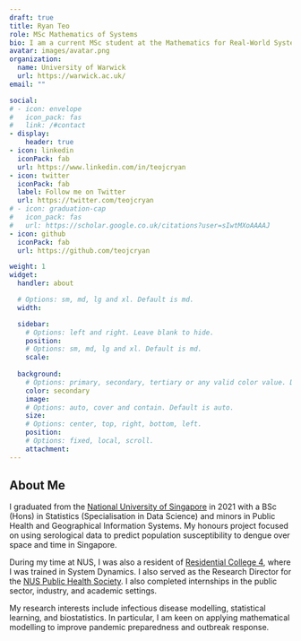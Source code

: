 ```yaml
---
draft: true
title: Ryan Teo
role: MSc Mathematics of Systems
bio: I am a current MSc student at the Mathematics for Real-World Systems Centre for Doctoral Training at the University of Warwick.
avatar: images/avatar.png
organization:
  name: University of Warwick
  url: https://warwick.ac.uk/
email: ""

social:
# - icon: envelope
#   icon_pack: fas
#   link: /#contact
- display:
    header: true
- icon: linkedin
  iconPack: fab
  url: https://www.linkedin.com/in/teojcryan
- icon: twitter
  iconPack: fab
  label: Follow me on Twitter
  url: https://twitter.com/teojcryan
# - icon: graduation-cap
#   icon_pack: fas
#   url: https://scholar.google.co.uk/citations?user=sIwtMXoAAAAJ
- icon: github
  iconPack: fab
  url: https://github.com/teojcryan

weight: 1
widget:
  handler: about

  # Options: sm, md, lg and xl. Default is md.
  width:

  sidebar:
    # Options: left and right. Leave blank to hide.
    position:
    # Options: sm, md, lg and xl. Default is md.
    scale:
  
  background:
    # Options: primary, secondary, tertiary or any valid color value. Default is primary.
    color: secondary
    image:
    # Options: auto, cover and contain. Default is auto.
    size:
    # Options: center, top, right, bottom, left.
    position:
    # Options: fixed, local, scroll.
    attachment: 
---
```


## About Me

I graduated from the [National University of Singapore](https://www.nus.edu.sg/) in 2021 with a BSc (Hons) in Statistics (Specialisation in Data Science) and minors in Public Health and Geographical Information Systems. My honours project focused on using serological data to predict population susceptibility to dengue over space and time in Singapore.

During my time at NUS, I was also a resident of [Residential College 4](https://rc4.nus.edu.sg/), where I was trained in System Dynamics. I also served as the Research Director for the [NUS Public Health Society](https://nusphsoc.wixsite.com/nusphsoc). I also completed internships in the public sector, industry, and academic settings.

My research interests include infectious disease modelling, statistical learning, and biostatistics. In particular, I am keen on applying mathematical modelling to improve pandemic preparedness and outbreak response.
